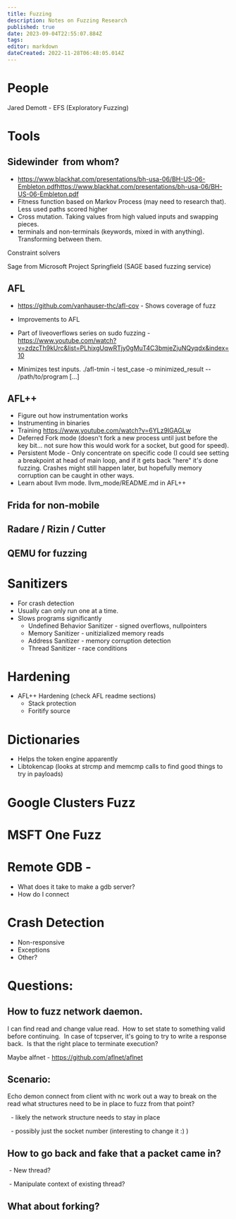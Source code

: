 ```yaml
---
title: Fuzzing
description: Notes on Fuzzing Research
published: true
date: 2023-09-04T22:55:07.884Z
tags: 
editor: markdown
dateCreated: 2022-11-28T06:48:05.014Z
---
```


# People

Jared Demott - EFS (Exploratory Fuzzing)

# Tools
## Sidewinder  from whom?
 - https://www.blackhat.com/presentations/bh-usa-06/BH-US-06-Embleton.pdfhttps://www.blackhat.com/presentations/bh-usa-06/BH-US-06-Embleton.pdf
  - Fitness function based on Markov Process (may need to research that).  Less used paths scored higher
  - Cross mutation.  Taking values from high valued inputs and swapping pieces.
  - terminals and non-terminals (keywords, mixed in with anything).  Transforming between them.
  
Constraint solvers

Sage from Microsoft
Project Springfield (SAGE based fuzzing service)


## AFL 

- https://github.com/vanhauser-thc/afl-cov - Shows coverage of fuzz

-   Improvements to AFL
-   Part of liveoverflows series on sudo fuzzing - 
    https://www.youtube.com/watch?v=zdzcTh9kUrc&list=PLhixgUqwRTjy0gMuT4C3bmjeZjuNQyqdx&index=10
-   Minimizes test inputs.  ./afl-tmin -i test_case -o minimized_result -- /path/to/program [...]

## AFL++
- Figure out how instrumentation works
- Instrumenting in binaries
- Training https://www.youtube.com/watch?v=6YLz9IGAGLw
- Deferred Fork mode (doesn't fork a new process until just before the key bit... not sure how this would work for a socket, but good for speed).
- Persistent Mode - Only concentrate on specific code (I could see setting a breakpoint at head of main loop, and if it gets back "here" it's done fuzzing.  Crashes might still happen later, but hopefully memory corruption can be caught in other ways.
- Learn about llvm mode.  llvm_mode/README.md in AFL++

## Frida for non-mobile

## Radare / Rizin / Cutter

## QEMU for fuzzing

# Sanitizers
- For crash detection 
- Usually can only run one at a time.
- Slows programs significantly
  - Undefined Behavior Sanitizer - signed overflows, nullpointers
  - Memory Sanitizer - unitizialized memory reads
  - Address Sanitizer - memory corruption detection
  - Thread Sanitizer - race conditions
  
 # Hardening
 - AFL++ Hardening  (check AFL readme sections)
   - Stack protection
   - Foritify source
 # Dictionaries
 - Helps the token engine apparently
 - Libtokencap (looks at strcmp and memcmp calls to find good things to try in payloads)
 
# Google Clusters Fuzz
# MSFT One Fuzz
   
# Remote GDB - 

-  What does it take to make a gdb server?
-  How do I connect

# Crash Detection

-   Non-responsive
-   Exceptions
-   Other?

# Questions:

## How to fuzz network daemon.  
I can find read and change value read.  How to set state to something valid before continuing.  In case of tcpserver, it's going to try to write a response back.  Is that the right place to terminate execution?

Maybe alfnet - https://github.com/aflnet/aflnet
## Scenario:

Echo demon
connect from client with nc
work out a way to break on the read
what structures need to be in place to fuzz from that point?

  - likely the network structure needs to stay in place

  - possibly just the socket number (interesting to change it :) )

## How to go back and fake that a packet came in?

 - New thread?

 - Manipulate context of existing thread?

## What about forking?